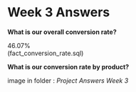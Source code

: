 # Week 3 Answers

**What is our overall conversion rate?**  
  
46.07%  
(fact_conversion_rate.sql)  
  
**What is our conversion rate by product?**  

image in folder : _Project Answers Week 3_